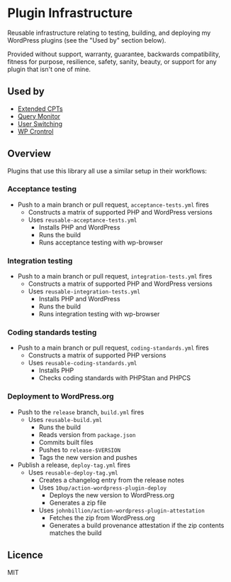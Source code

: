 # Plugin Infrastructure

Reusable infrastructure relating to testing, building, and deploying my WordPress plugins (see the "Used by" section below).

Provided without support, warranty, guarantee, backwards compatibility, fitness for purpose, resilience, safety, sanity, beauty, or support for any plugin that isn't one of mine.

## Used by

* [Extended CPTs](https://github.com/johnbillion/extended-cpts)
* [Query Monitor](https://github.com/johnbillion/query-monitor)
* [User Switching](https://github.com/johnbillion/user-switching)
* [WP Crontrol](https://github.com/johnbillion/wp-crontrol)

## Overview

Plugins that use this library all use a similar setup in their workflows:

### Acceptance testing

* Push to a main branch or pull request, `acceptance-tests.yml` fires
	* Constructs a matrix of supported PHP and WordPress versions
	* Uses `reusable-acceptance-tests.yml`
		* Installs PHP and WordPress
		* Runs the build
		* Runs acceptance testing with wp-browser

### Integration testing

* Push to a main branch or pull request, `integration-tests.yml` fires
	* Constructs a matrix of supported PHP and WordPress versions
	* Uses `reusable-integration-tests.yml`
		* Installs PHP and WordPress
		* Runs the build
		* Runs integration testing with wp-browser

### Coding standards testing

* Push to a main branch or pull request, `coding-standards.yml` fires
	* Constructs a matrix of supported PHP versions
	* Uses `reusable-coding-standards.yml`
		* Installs PHP
		* Checks coding standards with PHPStan and PHPCS

### Deployment to WordPress.org

* Push to the `release` branch, `build.yml` fires
	* Uses `reusable-build.yml`
		* Runs the build
		* Reads version from `package.json`
		* Commits built files
		* Pushes to `release-$VERSION`
		* Tags the new version and pushes
* Publish a release, `deploy-tag.yml` fires
	* Uses `reusable-deploy-tag.yml`
		* Creates a changelog entry from the release notes
		* Uses `10up/action-wordpress-plugin-deploy`
			* Deploys the new version to WordPress.org
			* Generates a zip file
		* Uses `johnbillion/action-wordpress-plugin-attestation`
			* Fetches the zip from WordPress.org
			* Generates a build provenance attestation if the zip contents matches the build

## Licence

MIT
